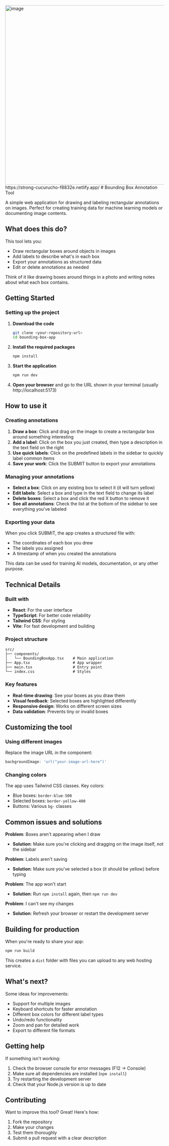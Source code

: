
<img width="1311" height="569" alt="image" src="https://github.com/user-attachments/assets/f9965d37-d3ca-4613-908e-2b4498996543" />
https://strong-cucurucho-f8832e.netlify.app/
# Bounding Box Annotation Tool

A simple web application for drawing and labeling rectangular annotations on images. Perfect for creating training data for machine learning models or documenting image contents.

## What does this do?

This tool lets you:
- Draw rectangular boxes around objects in images
- Add labels to describe what's in each box
- Export your annotations as structured data
- Edit or delete annotations as needed

Think of it like drawing boxes around things in a photo and writing notes about what each box contains.

## Getting Started


### Setting up the project

1. **Download the code**
   ```bash
   git clone <your-repository-url>
   cd bounding-box-app
   ```

2. **Install the required packages**
   ```bash
   npm install
   ```

3. **Start the application**
   ```bash
   npm run dev
   ```

4. **Open your browser** and go to the URL shown in your terminal (usually http://localhost:5173)

## How to use it

### Creating annotations

1. **Draw a box**: Click and drag on the image to create a rectangular box around something interesting
2. **Add a label**: Click on the box you just created, then type a description in the text field on the right
3. **Use quick labels**: Click on the predefined labels in the sidebar to quickly label common items
4. **Save your work**: Click the SUBMIT button to export your annotations

### Managing your annotations

- **Select a box**: Click on any existing box to select it (it will turn yellow)
- **Edit labels**: Select a box and type in the text field to change its label
- **Delete boxes**: Select a box and click the red X button to remove it
- **See all annotations**: Check the list at the bottom of the sidebar to see everything you've labeled

### Exporting your data

When you click SUBMIT, the app creates a structured file with:
- The coordinates of each box you drew
- The labels you assigned
- A timestamp of when you created the annotations

This data can be used for training AI models, documentation, or any other purpose.

## Technical Details

### Built with
- **React**: For the user interface
- **TypeScript**: For better code reliability
- **Tailwind CSS**: For styling
- **Vite**: For fast development and building

### Project structure
```
src/
├── components/
│   └── BoundingBoxApp.tsx    # Main application
├── App.tsx                   # App wrapper
├── main.tsx                  # Entry point
└── index.css                 # Styles
```

### Key features
- **Real-time drawing**: See your boxes as you draw them
- **Visual feedback**: Selected boxes are highlighted differently
- **Responsive design**: Works on different screen sizes
- **Data validation**: Prevents tiny or invalid boxes

## Customizing the tool


### Using different images

Replace the image URL in the component:

```typescript
backgroundImage: 'url("your-image-url-here")'
```

### Changing colors

The app uses Tailwind CSS classes. Key colors:
- Blue boxes: `border-blue-500`
- Selected boxes: `border-yellow-400`
- Buttons: Various `bg-` classes

## Common issues and solutions

**Problem**: Boxes aren't appearing when I draw
- **Solution**: Make sure you're clicking and dragging on the image itself, not the sidebar

**Problem**: Labels aren't saving
- **Solution**: Make sure you've selected a box (it should be yellow) before typing

**Problem**: The app won't start
- **Solution**: Run `npm install` again, then `npm run dev`

**Problem**: I can't see my changes
- **Solution**: Refresh your browser or restart the development server

## Building for production

When you're ready to share your app:

```bash
npm run build
```

This creates a `dist` folder with files you can upload to any web hosting service.

## What's next?

Some ideas for improvements:
- Support for multiple images
- Keyboard shortcuts for faster annotation
- Different box colors for different label types
- Undo/redo functionality
- Zoom and pan for detailed work
- Export to different file formats

## Getting help

If something isn't working:
1. Check the browser console for error messages (F12 → Console)
2. Make sure all dependencies are installed (`npm install`)
3. Try restarting the development server
4. Check that your Node.js version is up to date

## Contributing

Want to improve this tool? Great! Here's how:
1. Fork the repository
2. Make your changes
3. Test them thoroughly
4. Submit a pull request with a clear description
